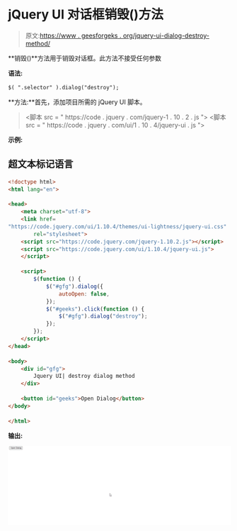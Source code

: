 # jQuery UI 对话框销毁()方法

> 原文:[https://www . geesforgeks . org/jquery-ui-dialog-destroy-method/](https://www.geeksforgeeks.org/jquery-ui-dialog-destroy-method/)

**销毁()**方法用于销毁对话框。此方法不接受任何参数

**语法:**

```html
$( ".selector" ).dialog("destroy");
```

**方法:**首先，添加项目所需的 jQuery UI 脚本。

> <link href="“https://code.jquery.com/ui/1.10.4/themes/ui-lightness/jquery-ui.css”" rel="“stylesheet”">
> <脚本 src = " https://code . jquery . com/jquery-1 . 10 . 2 . js "></脚本>
> <脚本 src = " https://code . jquery . com/ui/1 . 10 . 4/jquery-ui . js "></脚本>

**示例:**

## 超文本标记语言

```html
<!doctype html>
<html lang="en">

<head>
    <meta charset="utf-8">
    <link href=
"https://code.jquery.com/ui/1.10.4/themes/ui-lightness/jquery-ui.css"
        rel="stylesheet">
    <script src="https://code.jquery.com/jquery-1.10.2.js"></script>
    <script src="https://code.jquery.com/ui/1.10.4/jquery-ui.js">
    </script>

    <script>
        $(function () {
            $("#gfg").dialog({
                autoOpen: false,
            });
            $("#geeks").click(function () {
                $("#gfg").dialog("destroy");
            });
        });
    </script>
</head>

<body>
    <div id="gfg">
        Jquery UI| destroy dialog method
    </div>

    <button id="geeks">Open Dialog</button>
</body>

</html>
```

**输出:**

![](img/1eb531f98456d7bc44f16d7c21c3254c.png)